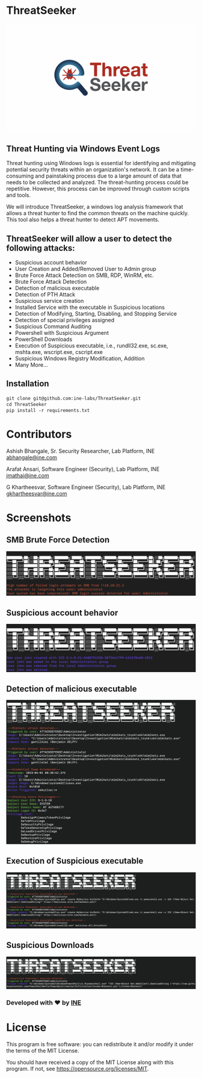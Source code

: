 # ThreatSeeker

![](images/ThreatSeeker_1.png)

## Threat Hunting via Windows Event Logs

Threat hunting using Windows logs is essential for identifying and mitigating potential security threats within an organization's network. It can be a time-consuming and painstaking process due to a large amount of data that needs to be collected and analyzed. The threat-hunting process could be repetitive. However, this process can be improved through custom scripts and tools.

We will introduce ThreatSeeker, a windows log analysis framework that allows a threat hunter to find the common threats on the machine quickly. This tool also helps a threat hunter to detect APT movements. 

## ThreatSeeker will allow a user to detect the following attacks:

- Suspicious account behavior
- User Creation and Added/Removed User to Admin group
- Brute Force Attack Detection on SMB, RDP, WinRM, etc.
- Brute Force Attack Detection
- Detection of malicious executable
- Detection of PTH Attack
- Suspicious service creation
- Installed Service with the executable in Suspicious locations
- Detection of Modifying, Starting, Disabling, and Stopping Service
- Detection of special privileges assigned
- Suspicious Command Auditing
- Powershell with Suspicious Argument
- PowerShell Downloads
- Execution of Suspicious executable, i.e., rundll32.exe, sc.exe, mshta.exe, wscript.exe, cscript.exe
- Suspicious Windows Registry Modification, Addition
- Many More...

## Installation

```
git clone git@github.com:ine-labs/ThreatSeeker.git
cd ThreatSeeker
pip install -r requirements.txt
```

# Contributors

Ashish Bhangale, Sr. Security Researcher, Lab Platform, INE <abhangale@ine.com>

Arafat Ansari, Software Engineer (Security), Lab Platform, INE  <jmathai@ine.com>

G Khartheesvar, Software Engineer (Security), Lab Platform, INE <gkhartheesvar@ine.com>

# Screenshots

## SMB Brute Force Detection

![](images/smb-bf.jpg)

## Suspicious account behavior

![](images/user-activity-ss.jpg)

## Detection of malicious executable

![](images/mimikatz.png)

## Execution of Suspicious executable

![](images/executable.png)

## Suspicious Downloads

![](images/downloads.png)

### Developed with :heart: by [INE](https://ine.com/) 

# License

This program is free software: you can redistribute it and/or modify it under the terms of the MIT License.

You should have received a copy of the MIT License along with this program. If not, see https://opensource.org/licenses/MIT.

